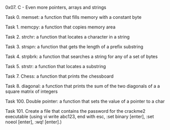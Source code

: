 0x07. C - Even more pointers, arrays and strings


Task 0. memset: a function that fills memory with a constant byte

Task 1. memcpy: a function that copies memory area

Task 2. strchr: a function that locates a character in a string

Task 3. strspn: a function that gets the length of a prefix substring

Task 4. strpbrk: a function that searches a string for any of a set of bytes

Task 5. strstr: a function that locates a substring

Task 7. Chess: a function that prints the chessboard

Task 8. diagonal: a function that prints the sum of the two diagonals of a
	a square matrix of integers

Task 100. Double pointer: a function that sets the value of a pointer to a char

Task 101. Create a file that contains the password for the crackme2 executable
	  (using vi write abc123, end with esc, :set binary [enter], :set noeol           [enter], :wq! [enter].)   
